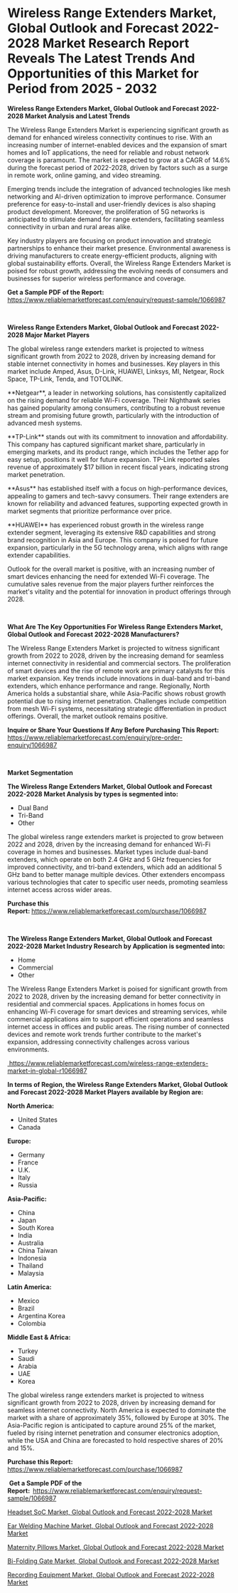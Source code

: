 <p><h1>Wireless Range Extenders Market, Global Outlook and Forecast 2022-2028 Market Research Report Reveals The Latest Trends And Opportunities of this Market for Period from 2025 - 2032</h1></p><p><strong>Wireless Range Extenders Market, Global Outlook and Forecast 2022-2028 Market Analysis and Latest Trends</strong></p>
<p><p>The Wireless Range Extenders Market is experiencing significant growth as demand for enhanced wireless connectivity continues to rise. With an increasing number of internet-enabled devices and the expansion of smart homes and IoT applications, the need for reliable and robust network coverage is paramount. The market is expected to grow at a CAGR of 14.6% during the forecast period of 2022-2028, driven by factors such as a surge in remote work, online gaming, and video streaming.</p><p>Emerging trends include the integration of advanced technologies like mesh networking and AI-driven optimization to improve performance. Consumer preference for easy-to-install and user-friendly devices is also shaping product development. Moreover, the proliferation of 5G networks is anticipated to stimulate demand for range extenders, facilitating seamless connectivity in urban and rural areas alike.</p><p>Key industry players are focusing on product innovation and strategic partnerships to enhance their market presence. Environmental awareness is driving manufacturers to create energy-efficient products, aligning with global sustainability efforts. Overall, the Wireless Range Extenders Market is poised for robust growth, addressing the evolving needs of consumers and businesses for superior wireless performance and coverage.</p></p>
<p><strong>Get a Sample PDF of the Report:&nbsp;</strong> <a href="https://www.reliablemarketforecast.com/enquiry/request-sample/1066987?utm_campaign=2130&utm_medium=2&utm_source=Github&utm_content=ia&utm_term=21032025&utm_id=wireless-range-extenders-market-global-outlook-and-forecast-2022-2028">https://www.reliablemarketforecast.com/enquiry/request-sample/1066987</a></p>
<p>&nbsp;</p>
<p><strong>Wireless Range Extenders Market, Global Outlook and Forecast 2022-2028 Major Market Players</strong></p>
<p><p>The global wireless range extenders market is projected to witness significant growth from 2022 to 2028, driven by increasing demand for stable internet connectivity in homes and businesses. Key players in this market include Amped, Asus, D-Link, HUAWEI, Linksys, MI, Netgear, Rock Space, TP-Link, Tenda, and TOTOLINK.</p><p>**Netgear**, a leader in networking solutions, has consistently capitalized on the rising demand for reliable Wi-Fi coverage. Their Nighthawk series has gained popularity among consumers, contributing to a robust revenue stream and promising future growth, particularly with the introduction of advanced mesh systems.</p><p>**TP-Link** stands out with its commitment to innovation and affordability. This company has captured significant market share, particularly in emerging markets, and its product range, which includes the Tether app for easy setup, positions it well for future expansion. TP-Link reported sales revenue of approximately $17 billion in recent fiscal years, indicating strong market penetration.</p><p>**Asus** has established itself with a focus on high-performance devices, appealing to gamers and tech-savvy consumers. Their range extenders are known for reliability and advanced features, supporting expected growth in market segments that prioritize performance over price.</p><p>**HUAWEI** has experienced robust growth in the wireless range extender segment, leveraging its extensive R&D capabilities and strong brand recognition in Asia and Europe. This company is poised for future expansion, particularly in the 5G technology arena, which aligns with range extender capabilities.</p><p>Outlook for the overall market is positive, with an increasing number of smart devices enhancing the need for extended Wi-Fi coverage. The cumulative sales revenue from the major players further reinforces the market's vitality and the potential for innovation in product offerings through 2028.</p></p>
<p>&nbsp;</p>
<p><strong>What Are The Key Opportunities For Wireless Range Extenders Market, Global Outlook and Forecast 2022-2028 Manufacturers?</strong></p>
<p><p>The Wireless Range Extenders Market is projected to witness significant growth from 2022 to 2028, driven by the increasing demand for seamless internet connectivity in residential and commercial sectors. The proliferation of smart devices and the rise of remote work are primary catalysts for this market expansion. Key trends include innovations in dual-band and tri-band extenders, which enhance performance and range. Regionally, North America holds a substantial share, while Asia-Pacific shows robust growth potential due to rising internet penetration. Challenges include competition from mesh Wi-Fi systems, necessitating strategic differentiation in product offerings. Overall, the market outlook remains positive.</p></p>
<p><strong>Inquire or Share Your Questions If Any Before Purchasing This Report:</strong> <a href="https://www.reliablemarketforecast.com/enquiry/pre-order-enquiry/1066987?utm_campaign=2130&utm_medium=2&utm_source=Github&utm_content=ia&utm_term=21032025&utm_id=wireless-range-extenders-market-global-outlook-and-forecast-2022-2028">https://www.reliablemarketforecast.com/enquiry/pre-order-enquiry/1066987</a></p>
<p>&nbsp;</p>
<p><strong>Market Segmentation</strong></p>
<p><strong>The Wireless Range Extenders Market, Global Outlook and Forecast 2022-2028 Market Analysis by types is segmented into:</strong></p>
<p><ul><li>Dual Band</li><li>Tri-Band</li><li>Other</li></ul></p>
<p><p>The global wireless range extenders market is projected to grow between 2022 and 2028, driven by the increasing demand for enhanced Wi-Fi coverage in homes and businesses. Market types include dual-band extenders, which operate on both 2.4 GHz and 5 GHz frequencies for improved connectivity, and tri-band extenders, which add an additional 5 GHz band to better manage multiple devices. Other extenders encompass various technologies that cater to specific user needs, promoting seamless internet access across wider areas.</p></p>
<p><strong>Purchase this Report:&nbsp;</strong><a href="https://www.reliablemarketforecast.com/purchase/1066987?utm_campaign=2130&utm_medium=2&utm_source=Github&utm_content=ia&utm_term=21032025&utm_id=wireless-range-extenders-market-global-outlook-and-forecast-2022-2028">https://www.reliablemarketforecast.com/purchase/1066987</a></p>
<p>&nbsp;</p>
<p><strong>The Wireless Range Extenders Market, Global Outlook and Forecast 2022-2028 Market Industry Research by Application is segmented into:</strong></p>
<p><ul><li>Home</li><li>Commercial</li><li>Other</li></ul></p>
<p><p>The Wireless Range Extenders Market is poised for significant growth from 2022 to 2028, driven by the increasing demand for better connectivity in residential and commercial spaces. Applications in homes focus on enhancing Wi-Fi coverage for smart devices and streaming services, while commercial applications aim to support efficient operations and seamless internet access in offices and public areas. The rising number of connected devices and remote work trends further contribute to the market's expansion, addressing connectivity challenges across various environments.</p></p>
<p><a href="https://www.reliablemarketforecast.com/wireless-range-extenders-market-in-global-r1066987?utm_campaign=2130&utm_medium=2&utm_source=Github&utm_content=ia&utm_term=21032025&utm_id=wireless-range-extenders-market-global-outlook-and-forecast-2022-2028">&nbsp;https://www.reliablemarketforecast.com/wireless-range-extenders-market-in-global-r1066987</a></p>
<p><strong>In terms of Region, the Wireless Range Extenders Market, Global Outlook and Forecast 2022-2028 Market Players available by Region are:</strong></p>
<p>
    <p> <strong> North America: </strong>
        <ul>
            <li>United States</li>
            <li>Canada</li>
        </ul>
        </p> 
    <p> <strong> Europe: </strong>
        <ul>
            <li>Germany</li>
            <li>France</li>
            <li>U.K.</li>
            <li>Italy</li>
            <li>Russia</li>
        </ul>
        </p> 
    <p> <strong> Asia-Pacific: </strong>
        <ul>
            <li>China</li>
            <li>Japan</li>
            <li>South Korea</li>
            <li>India</li>
            <li>Australia</li>
            <li>China Taiwan</li>
            <li>Indonesia</li>
            <li>Thailand</li>
            <li>Malaysia</li>
        </ul>
        </p> 
    <p> <strong> Latin America: </strong>
        <ul>
            <li>Mexico</li>
            <li>Brazil</li>
            <li>Argentina Korea</li>
            <li>Colombia</li>
        </ul>
        </p> 
    <p> <strong> Middle East & Africa: </strong>
        <ul>
            <li>Turkey</li>
            <li>Saudi</li>
            <li>Arabia</li>
            <li>UAE</li>
            <li>Korea</li>
        </ul>
    </p>
    </p>
<p><p>The global wireless range extenders market is projected to witness significant growth from 2022 to 2028, driven by increasing demand for seamless internet connectivity. North America is expected to dominate the market with a share of approximately 35%, followed by Europe at 30%. The Asia-Pacific region is anticipated to capture around 25% of the market, fueled by rising internet penetration and consumer electronics adoption, while the USA and China are forecasted to hold respective shares of 20% and 15%.</p></p>
<p><strong>Purchase this Report: </strong><a href="https://www.reliablemarketforecast.com/purchase/1066987?utm_campaign=2130&utm_medium=2&utm_source=Github&utm_content=ia&utm_term=21032025&utm_id=wireless-range-extenders-market-global-outlook-and-forecast-2022-2028">https://www.reliablemarketforecast.com/purchase/1066987</a></p>
<p>&nbsp;<strong>Get a Sample PDF of the Report:&nbsp;&nbsp;</strong><a href="https://www.reliablemarketforecast.com/enquiry/request-sample/1066987?utm_campaign=2130&utm_medium=2&utm_source=Github&utm_content=ia&utm_term=21032025&utm_id=wireless-range-extenders-market-global-outlook-and-forecast-2022-2028">https://www.reliablemarketforecast.com/enquiry/request-sample/1066987</a></p>
<p><strong></strong></p>
<p><p><a href="https://github.com/oeungcolesh0/Market-Research-Report-List-1/blob/main/headset-soc-market-global-outlook-and-forecast-2022-2028-market.md?utm_campaign=2130&utm_medium=2&utm_source=Github&utm_content=ia&utm_term=21032025&utm_id=wireless-range-extenders-market-global-outlook-and-forecast-2022-2028">Headset SoC Market, Global Outlook and Forecast 2022-2028 Market</a></p><p><a href="https://github.com/ximensbisade/Market-Research-Report-List-1/blob/main/ear-welding-machine-market-global-outlook-and-forecast-2022-2028-market.md?utm_campaign=2130&utm_medium=2&utm_source=Github&utm_content=ia&utm_term=21032025&utm_id=wireless-range-extenders-market-global-outlook-and-forecast-2022-2028">Ear Welding Machine Market, Global Outlook and Forecast 2022-2028 Market</a></p><p><a href="https://github.com/sharphadan/Market-Research-Report-List-1/blob/main/maternity-pillows-market-global-outlook-and-forecast-2022-2028-market.md?utm_campaign=2130&utm_medium=2&utm_source=Github&utm_content=ia&utm_term=21032025&utm_id=wireless-range-extenders-market-global-outlook-and-forecast-2022-2028">Maternity Pillows Market, Global Outlook and Forecast 2022-2028 Market</a></p><p><a href="https://github.com/chaiszepkadk/Market-Research-Report-List-1/blob/main/bi-folding-gate-market-global-outlook-and-forecast-2022-2028-market.md?utm_campaign=2130&utm_medium=2&utm_source=Github&utm_content=ia&utm_term=21032025&utm_id=wireless-range-extenders-market-global-outlook-and-forecast-2022-2028">Bi-Folding Gate Market, Global Outlook and Forecast 2022-2028 Market</a></p><p><a href="https://github.com/neiridionna/Market-Research-Report-List-1/blob/main/recording-equipment-market-global-outlook-and-forecast-2022-2028-market.md?utm_campaign=2130&utm_medium=2&utm_source=Github&utm_content=ia&utm_term=21032025&utm_id=wireless-range-extenders-market-global-outlook-and-forecast-2022-2028">Recording Equipment Market, Global Outlook and Forecast 2022-2028 Market</a></p></p>